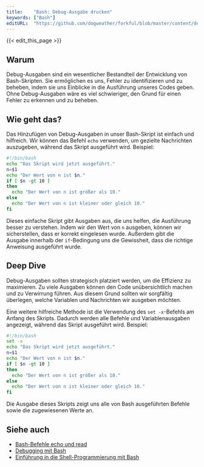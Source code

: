 ```yaml
---
title:    "Bash: Debug-Ausgabe drucken"
keywords: ["Bash"]
editURL:  "https://github.com/dogweather/forkful/blob/master/content/de/bash/printing-debug-output.md"
---
```


{{< edit_this_page >}}

## Warum
Debug-Ausgaben sind ein wesentlicher Bestandteil der Entwicklung von Bash-Skripten. Sie ermöglichen es uns, Fehler zu identifizieren und zu beheben, indem sie uns Einblicke in die Ausführung unseres Codes geben. Ohne Debug-Ausgaben wäre es viel schwieriger, den Grund für einen Fehler zu erkennen und zu beheben.

## Wie geht das?
Das Hinzufügen von Debug-Ausgaben in unser Bash-Skript ist einfach und hilfreich. Wir können das Befehl `echo` verwenden, um gezielte Nachrichten auszugeben, während das Skript ausgeführt wird. Beispiel:

```Bash
#!/bin/bash
echo "Das Skript wird jetzt ausgeführt."
n=$1
echo "Der Wert von n ist $n."
if [ $n -gt 10 ]
then
  echo "Der Wert von n ist größer als 10."
else
  echo "Der Wert von n ist kleiner oder gleich 10."
fi
```

Dieses einfache Skript gibt Ausgaben aus, die uns helfen, die Ausführung besser zu verstehen. Indem wir den Wert von `n` ausgeben, können wir sicherstellen, dass er korrekt eingelesen wurde. Außerdem gibt die Ausgabe innerhalb der `if`-Bedingung uns die Gewissheit, dass die richtige Anweisung ausgeführt wurde.

## Deep Dive
Debug-Ausgaben sollten strategisch platziert werden, um die Effizienz zu maximieren. Zu viele Ausgaben können den Code unübersichtlich machen und zu Verwirrung führen. Aus diesem Grund sollten wir sorgfältig überlegen, welche Variablen und Nachrichten wir ausgeben möchten.

Eine weitere hilfreiche Methode ist die Verwendung des `set -x`-Befehls am Anfang des Skripts. Dadurch werden alle Befehle und Variablenausgaben angezeigt, während das Skript ausgeführt wird. Beispiel:

```Bash
#!/bin/bash
set -x
echo "Das Skript wird jetzt ausgeführt."
n=$1
echo "Der Wert von n ist $n."
if [ $n -gt 10 ]
then
  echo "Der Wert von n ist größer als 10."
else
  echo "Der Wert von n ist kleiner oder gleich 10."
fi
```

Die Ausgabe dieses Skripts zeigt uns alle von Bash ausgeführten Befehle sowie die zugewiesenen Werte an.

## Siehe auch
- [Bash-Befehle echo und read](https://www.linux-praxis.de/lpi/d-bash-kommandozeile.php)
- [Debugging mit Bash](https://wiki.ubuntuusers.de/Bash/Debugger/)
- [Einführung in die Shell-Programmierung mit Bash](https://openbook.rheinwerk-verlag.de/shell_programmierung/shell_007_000.htm)